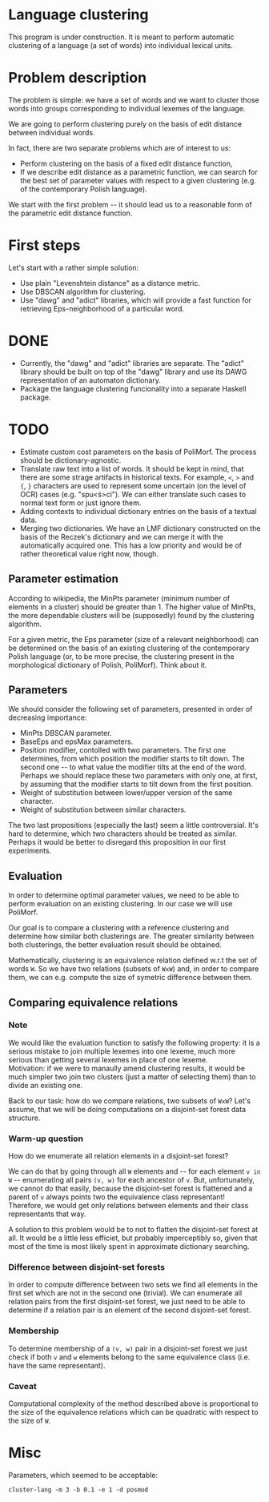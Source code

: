 Language clustering
===================

This program is under construction.
It is meant to perform automatic clustering of a language
(a set of words) into individual lexical units.


Problem description
===================

The problem is simple: we have a set of words and we want
to cluster those words into groups corresponding to individual
lexemes of the language.

We are going to perform clustering purely on the basis
of edit distance between individual words.

In fact, there are two separate problems which are of
interest to us:
* Perform clustering on the basis of a fixed edit distance function,
* If we describe edit distance as a parametric function, we can
  search for the best set of parameter values with respect to
  a given clustering (e.g. of the contemporary Polish language).

We start with the first problem -- it should lead us to a
reasonable form of the parametric edit distance function.


First steps
===========

Let's start with a rather simple solution:
* Use plain "Levenshtein distance" as a distance metric.
* Use DBSCAN algorithm for clustering.
* Use "dawg" and "adict" libraries, which will provide
  a fast function for retrieving Eps-neighborhood of
  a particular word.


DONE
====

* Currently, the "dawg" and "adict" libraries are separate.
  The "adict" library should be built on top of the "dawg"
  library and use its DAWG representation of an automaton
  dictionary.
* Package the language clustering funcionality into a
  separate Haskell package.


TODO
====

* Estimate custom cost parameters on the basis of PoliMorf.
  The process should be dictionary-agnostic.
* Translate raw text into a list of words.  It should be kept
  in mind, that there are some strage artifacts in historical
  texts.
  For example, `<`, `>` and `{`, `}` characters are used to
  represent some uncertain (on the level of OCR) cases (e.g.
  "spu<ś>ci").
  We can either translate such cases to normal text form
  or just ignore them. 
* Adding contexts to individual dictionary entries on the
  basis of a textual data.
* Merging two dictionaries.  We have an LMF dictionary
  constructed on the basis of the Reczek's dictionary
  and we can merge it with the automatically acquired
  one.  This has a low priority and would be of rather
  theoretical value right now, though.


Parameter estimation
--------------------

According to wikipedia, the MinPts parameter (minimum number
of elements in a cluster) should be greater than 1.
The higher value of MinPts, the more dependable clusters
will be (supposedly) found by the clustering algorithm.

For a given metric, the Eps parameter (size of a relevant
neighborhood) can be determined on the basis of an existing
clustering of the contemporary Polish language (or, to be more
precise, the clustering present in the morphological dictionary
of Polish, PoliMorf).  Think about it.

Parameters
----------

We should consider the following set of parameters,
presented in order of decreasing importance:
* MinPts DBSCAN parameter.
* BaseEps and epsMax parameters.
* Position modifier, contolled with two parameters.
  The first one determines, from which position the
  modifier starts to tilt down.  The second one --
  to what value the modifier tilts at the end of the
  word.  Perhaps we should replace these two parameters
  with only one, at first, by assuming that the modifier
  starts to tilt down from the first position.
* Weight of substitution between lower/upper version
  of the same character.
* Weight of substitution between similar characters.

The two last propositions (especially the last) seem
a little controversial.  It's hard to determine, which
two characters should be treated as similar.
Perhaps it would be better to disregard this proposition
in our first experiments.


Evaluation
----------

In order to determine optimal parameter values, we need to
be able to perform evaluation on an existing clustering.
In our case we will use PoliMorf.

Our goal is to compare a clustering with a reference clustering 
and determine how similar both clusterings are.  The greater
similarity between both clusterings, the better evaluation
result should be obtained.

Mathematically, clustering is an equivalence relation defined
w.r.t the set of words `W`.  So we have two relations (subsets
of `WxW`) and, in order to compare them, we can e.g. compute
the size of symetric difference between them.


Comparing equivalence relations
-------------------------------

### Note

We would like the evaluation function to satisfy
the following property: it is a serious mistake to
join multiple lexemes into one lexeme, much more serious
than getting several lexemes in place of one lexeme.  
Motivation: if we were to manaully amend clustering
results, it would be much simpler two join two clusters
(just a matter of selecting them) than to divide an existing
one.

Back to our task: how do we compare relations, two
subsets of `WxW`?  Let's assume, that we will be doing
computations on a disjoint-set forest data structure.

### Warm-up question

How do we enumerate all relation elements in a disjoint-set forest?

We can do that by going through all `W` elements and -- for
each element `v in W` -- enumerating all pairs `(v, w)` for
each ancestor of `v`.  But, unfortunately, we cannot do that
easily, because the disjoint-set forest is flattened and a
parent of `v` always points two the equivalence class representant!
Therefore, we would get only relations between elements and their
class representants that way.

A solution to this problem would be to not to flatten the
disjoint-set forest at all.  It would be a little less
efficiet, but probably imperceptibly so, given that
most of the time is most likely spent in approximate
dictionary searching.

###  Difference between disjoint-set forests

In order to compute difference between two sets we find
all elements in the first set which are not in the second
one (trivial).  We can enumerate all relation pairs from the
first disjoint-set forest, we just need to be able to determine
if a relation pair is an element of the second disjoint-set
forest.

### Membership

To determine membership of a `(v, w)` pair in a disjoint-set
forest we just check if both `v` and `w` elements belong to
the same equivalence class (i.e. have the same representant).

### Caveat

Computational complexity of the method described above is
proportional to the size of the equivalence relations which
can be quadratic with respect to the size of `W`.


Misc
====

Parameters, which seemed to be acceptable:

    cluster-lang -m 3 -b 0.1 -e 1 -d posmod
